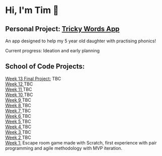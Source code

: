 <h1> Hi, I'm Tim 👋 </h1>

<h2><strong> Personal Project:</strong> <a href="https://github.com/Timothy-Li/tricky-words">Tricky Words App</a></h2>
<p> An app designed to help my 5 year old daughter with practising phonics!<p>
<p>Current progress: Ideation and early planning</p>

 <h2><strong>School of Code Projects:</strong></h2>

<a href=""> Week 13 Final Project:</a><span> TBC </span><br>
<a href=""> Week 12 </a><span> TBC </span><br>
<a href=""> Week 11 </a><span> TBC </span><br>
<a href=""> Week 10 </a><span> TBC </span><br>
<a href=""> Week 9 </a><span> TBC </span><br>
<a href=""> Week 8 </a><span> TBC </span><br>
<a href=""> Week 7 </a><span> TBC </span><br>
<a href=""> Week 6 </a><span> TBC </span><br>
<a href=""> Week 5 </a><span> TBC </span><br>
<a href=""> Week 4 </a><span> TBC </span><br>
<a href=""> Week 3 </a><span> TBC </span><br>
<a href=""> Week 2 </a><span> TBC </span><br>
<a href="https://scratch.mit.edu/projects/1103904696/">Week 1:</a><span> Escape room game made with Scratch, first experience with pair programming and agile methodology with MVP iteration.</span><br>
